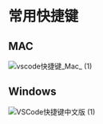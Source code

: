 # 常用快捷键



## MAC


![vscode快捷键_Mac_ (1)](https://qn.huat.xyz/mac/202308241142385.png)





## Windows 

![VSCode快捷键中文版 (1)](https://qn.huat.xyz/mac/202308241145023.png)
